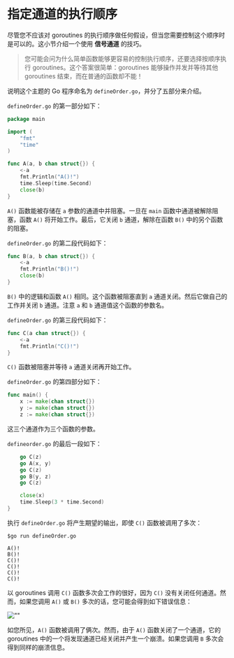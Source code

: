 # 指定通道的执行顺序

尽管您不应该对 goroutines 的执行顺序做任何假设，但当您需要控制这个顺序时是可以的。这小节介绍一个使用 **信号通道** 的技巧。

> 您可能会问为什么简单函数能够更容易的控制执行顺序，还要选择按顺序执行 goroutines。这个答案很简单：goroutines 能够操作并发并等待其他 goroutines 结束，而在普通的函数却不能！

说明这个主题的 Go 程序命名为 `defineOrder.go`，并分了五部分来介绍。

`defineOrder.go` 的第一部分如下：

```go
package main

import (
    "fmt"
    "time"
)

func A(a, b chan struct{}) {
    <-a
    fmt.Println("A()!")
    time.Sleep(time.Second)
    close(b)
}
```

`A()` 函数能被存储在 `a` 参数的通道中并阻塞。一旦在 `main` 函数中通道被解除阻塞，函数 `A()` 将开始工作。最后，它关闭 `b` 通道，解除在函数 `B()` 中的另个函数的阻塞。

`defineOrder.go` 的第二段代码如下：

```go
func B(a, b chan struct{}) {
    <-a
    fmt.Println("B()!")
    close(b)
}
```

`B()` 中的逻辑和函数 `A()` 相同。这个函数被阻塞直到 `a` 通道关闭。然后它做自己的工作并关闭 `b` 通道。注意 `a` 和 `b` 通道值这个函数的参数名。

`defineOrder.go` 的第三段代码如下：

```go
func C(a chan struct{}) {
    <-a
    fmt.Println("C()!")
}
```

`C()` 函数被阻塞并等待 `a` 通道关闭再开始工作。

`defineOrder.go` 的第四部分如下：

```go
func main() {
    x := make(chan struct{})
    y := make(chan struct{})
    z := make(chan struct{})
```

这三个通道作为三个函数的参数。

`defineorder.go` 的最后一段如下：

```go
    go C(z)
    go A(x, y)
    go C(z)
    go B(y, z)
    go C(z)

    close(x)
    time.Sleep(3 * time.Second)
}
```

执行 `defineOrder.go` 将产生期望的输出，即使 `C()` 函数被调用了多次：

```shell
$go run defineOrder.go

A()!
B()!
C()!
C()!
C()!
C()!
```

以 goroutines 调用 `C()` 函数多次会工作的很好，因为 `C()` 没有关闭任何通道。然而，如果您调用 `A()` 或 `B()` 多次的话，您可能会得到如下错误信息：

![""](https://github.com/hantmac/Mastering_Go_ZH_CN/tree/master/images/chapter10/10.4.5.jpg)

如您所见，`A()` 函数被调用了俩次。然而，由于 `A()` 函数关闭了一个通道，它的 goroutines 中的一个将发现通道已经关闭并产生一个崩溃。如果您调用 `B` 多次会得到同样的崩溃信息。
